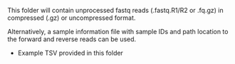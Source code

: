 This folder will contain unprocessed fastq reads (.fastq.R1/R2 or .fq.gz) in compressed (.gz) or uncompressed format.

Alternatively, a sample information file with sample IDs and path location to the forward and reverse reads can be used.
- Example TSV provided in this folder
  
